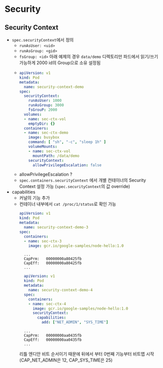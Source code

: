 # Security

## Security Context
- `spec.securityContext`에서 정의
  - `runAsUser: <uid>`
  - `runAsGroup: <gid>`
  - `fsGroup: <id>` 아래 예제의 경우 `data/demo` 디렉토리만 파드에서 읽기/쓰기 가능하게 2000 id의 Group으로 소유 설정됨
  - ```yaml
    apiVersion: v1
    kind: Pod
    metadata:
      name: security-context-demo
    spec:
      securityContext:
        runAsUser: 1000
        runAsGroup: 3000
        fsGrouP: 2000
      volumes:
      - name: sec-ctx-vol
        emptyDir: {}
      containers:
      - name: sec-ctx-demo
        image: busybox
        command: [ "sh", "-c", "sleep 1h" ]
        volumeMounts:
        - name: sec-ctx-vol
          mountPath: /data/demo
        securityContext:
          allowPrivilegeEscalation: false
    ```
  - allowPrivilegeEscalation ?
  - `spec.containers.securityContext` 에서 개별 컨테이너의 Security Context 설정 가능 (`spec.securityContext`의 값 override) 
- capabilities
  - 커널의 기능 추가
  - 컨테이너 내부에서 `cat /proc/1/status`로 확인 가능  
    ```yaml
    apiVersion: v1
    kind: Pod
    metadata:
      name: security-context-demo-3
    spec:
      containers:
      - name: sec-ctx-3
        image: gcr.io/google-samples/node-hello:1.0
    ```  
    ```console
      ...
      CapPrm:	00000000a80425fb
      CapEff:	00000000a80425fb
      ...
    ```  
    ```yaml
      apiVersion: v1
      kind: Pod
      metadata:
        name: security-context-demo-4
      spec:
        containers:
        - name: sec-ctx-4
          image: gcr.io/google-samples/node-hello:1.0
          securityContext:
            capabilities:
              add: ["NET_ADMIN", "SYS_TIME"]
    ```
    ```console
      ...
      CapPrm:	00000000aa0435fb
      CapEff:	00000000aa0435fb
      ...
    ```
    리틀 엔디안 비트 순서이기 때문에 뒤에서 부터 0번째 기능부터 비트맵 시작 (CAP_NET_ADMIN은 12, CAP_SYS_TIME은 25)

